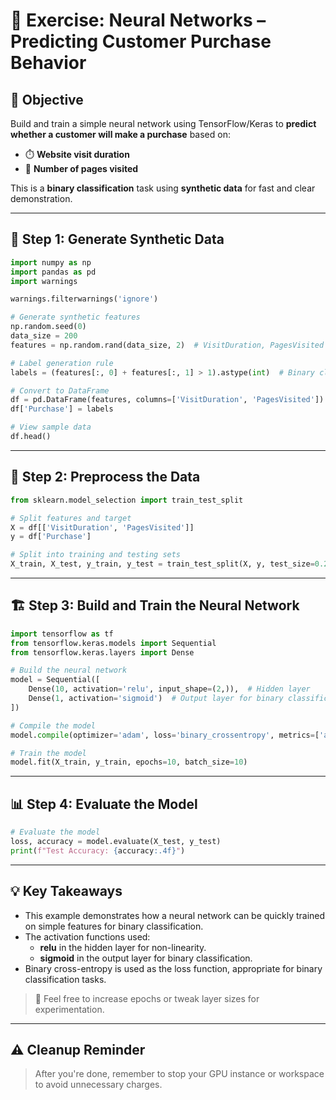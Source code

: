 # 🤖 Exercise: Neural Networks – Predicting Customer Purchase Behavior

## 🎯 Objective
Build and train a simple neural network using TensorFlow/Keras to **predict whether a customer will make a purchase** based on:
- ⏱️ **Website visit duration**
- 📄 **Number of pages visited**

This is a **binary classification** task using **synthetic data** for fast and clear demonstration.

---

## 🧪 Step 1: Generate Synthetic Data

```python
import numpy as np
import pandas as pd
import warnings

warnings.filterwarnings('ignore')

# Generate synthetic features
np.random.seed(0)
data_size = 200
features = np.random.rand(data_size, 2)  # VisitDuration, PagesVisited

# Label generation rule
labels = (features[:, 0] + features[:, 1] > 1).astype(int)  # Binary classification (0 or 1)

# Convert to DataFrame
df = pd.DataFrame(features, columns=['VisitDuration', 'PagesVisited'])
df['Purchase'] = labels

# View sample data
df.head()
```

---

## 🧹 Step 2: Preprocess the Data

```python
from sklearn.model_selection import train_test_split

# Split features and target
X = df[['VisitDuration', 'PagesVisited']]
y = df['Purchase']

# Split into training and testing sets
X_train, X_test, y_train, y_test = train_test_split(X, y, test_size=0.2, random_state=42)
```

---

## 🏗️ Step 3: Build and Train the Neural Network

```python
import tensorflow as tf
from tensorflow.keras.models import Sequential
from tensorflow.keras.layers import Dense

# Build the neural network
model = Sequential([
    Dense(10, activation='relu', input_shape=(2,)),  # Hidden layer
    Dense(1, activation='sigmoid')  # Output layer for binary classification
])

# Compile the model
model.compile(optimizer='adam', loss='binary_crossentropy', metrics=['accuracy'])

# Train the model
model.fit(X_train, y_train, epochs=10, batch_size=10)
```

---

## 📊 Step 4: Evaluate the Model

```python
# Evaluate the model
loss, accuracy = model.evaluate(X_test, y_test)
print(f"Test Accuracy: {accuracy:.4f}")
```

---

## 💡 Key Takeaways
- This example demonstrates how a neural network can be quickly trained on simple features for binary classification.
- The activation functions used:
  - **relu** in the hidden layer for non-linearity.
  - **sigmoid** in the output layer for binary classification.
- Binary cross-entropy is used as the loss function, appropriate for binary classification tasks.

> 🔁 Feel free to increase epochs or tweak layer sizes for experimentation.

---

## ⚠️ Cleanup Reminder
> After you're done, remember to stop your GPU instance or workspace to avoid unnecessary charges.
